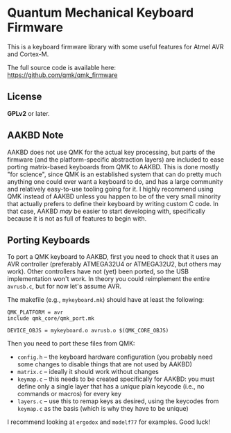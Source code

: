 Quantum Mechanical Keyboard Firmware
====================================
This is a keyboard firmware library with some useful features for Atmel AVR and Cortex-M.

The full source code is available here: <https://github.com/qmk/qmk_firmware>

License
-------
**GPLv2** or later.

AAKBD Note
----------

AAKBD does not use QMK for the actual key processing, but parts of the firmware
(and the platform-specific abstraction layers) are included to ease porting
matrix-based keyboards from QMK to AAKBD. This is done mostly "for science",
since QMK is an established system that can do pretty much anything one could
ever want a keyboard to do, and has a large community and relatively
easy-to-use tooling going for it. I highly recommend using QMK instead of AAKBD
unless you happen to be of the very small minority that actually prefers to
define their keyboard by writing custom C code. In that case, AAKBD _may_ be
easier to start developing with, specifically because it is not as full of
features to begin with.


Porting Keyboards
-----------------

To port a QMK keyboard to AAKBD, first you need to check that it uses an AVR
controller (preferably ATMEGA32U4 or ATMEGA32U2, but others may work). Other
controllers have not (yet) been ported, so the USB implementation won't work.
In theory you could reimplement the entire `avrusb.c`, but for now let's assume
AVR.

The makefile (e.g., `mykeyboard.mk`) should have at least the following:

``` Make
QMK_PLATFORM = avr
include qmk_core/qmk_port.mk

DEVICE_OBJS = mykeyboard.o avrusb.o $(QMK_CORE_OBJS)
```

Then you need to port these files from QMK:

* `config.h` – the keyboard hardware configuration (you probably need some
  changes to disable things that are not used by AAKBD)
* `matrix.c` – ideally it should work without changes
* `keymap.c` – this needs to be created specifically for AAKBD: you must define
  only a single layer that has a _unique_ plain keycode (i.e., no commands
  or macros) for every key
* `layers.c` – use this to remap keys as desired, using the keycodes from
  `keymap.c` as the basis (which is why they have to be unique)

I recommend looking at `ergodox` and `modelf77` for examples. Good luck!
